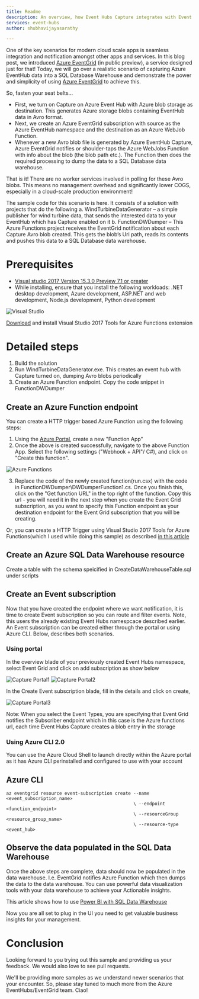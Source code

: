 ```yaml
---
title: Readme
description: An overview, how Event Hubs Capture integrates with Event Grid  
services: event-hubs
author: shubhavijayasarathy

---
```

One of the key scenarios for modern cloud scale apps is seamless integration and notification amongst other apps and services. In this blog post, we introduced [Azure EventGrid](https://azure.microsoft.com/blog/introducing-azure-event-grid-an-event-service-for-modern-applications/) (in public preview), a service designed just for that!
Today, we will go over a realistic scenario of capturing Azure EventHub data into a SQL Database Warehouse and demonstrate the power and simplicity of using [Azure EventGrid](https://docs.microsoft.com/azure/event-grid/overview) to achieve this.

So, fasten your seat belts…
*	First, we turn on Capture on Azure Event Hub with Azure blob storage as destination. This generates Azure storage blobs containing EventHub data in Avro format.
*	Next, we create an Azure EventGrid subscription with source as the Azure EventHub namespace and the destination as an Azure WebJob Function.
*	Whenever a new Avro blob file is generated by Azure EventHub Capture, Azure EventGrid notifies or shoulder-taps the Azure WebJobs Function with info about the blob (the blob path etc.). The Function then does the required processing to dump the data to a SQL Database data warehouse.

That is it! There are no worker services involved in polling for these Avro blobs. This means no management overhead and significantly lower COGS, especially in a cloud-scale production environment!

The sample code for this scenario is here. It consists of a solution with projects that do the following
a.	WindTurbineDataGenerator – a simple publisher for wind turbine data, that sends the interested data to your EventHub which has Capture enabled on it
b.	FunctionDWDumper – This Azure Functions project receives the EventGrid notification about each Capture Avro blob created. This gets the blob’s Uri path, reads its contents and pushes this data to a SQL Database data warehouse.

# Prerequisites
*	[Visual studio 2017 Version 15.3.0 Preview 7.1 or greater](https://www.visualstudio.com/vs/preview/)
*	While installing, ensure that you install the following workloads: .NET desktop development, Azure development, ASP.NET and web development, Node.js development, Python development

![Visual Studio](./media/EventCaptureGridDemo1.png)

[Download](https://marketplace.visualstudio.com/vsgallery/e3705d94-7cc3-4b79-ba7b-f43f30774d28) and install Visual Studio 2017 Tools for Azure Functions extension

# Detailed steps
1. Build the solution
2. Run WindTurbineDataGenerator.exe. This creates an event hub with Capture turned on, dumping Avro blobs periodically
3. Create an Azure Function endpoint. Copy the code snippet in FunctionDWDumper

## Create an Azure Function endpoint
You can create a HTTP trigger based Azure Function using the following steps:

1. Using the [Azure Portal](https://ms.portal.azure.com), create a new "Function App"
2. Once the above is created successfully, navigate to the above Function App. Select the following settings ("Webhook + API"/ C#), and click on "Create this function".

![Azure Functions](./media/EventCaptureGridDemo2.png)

3. Replace the code of the newly created function(run.csx) with the code in FunctionDWDumper\DWDumperFunction1.cs. Once you finish this, click on the "Get function URL" in the top right of the function. Copy this url - you will need it in the next step when you create the Event Grid subscription, as you want to specify this Function endpoint as your destination endpoint for the Event Grid subscription that you will be creating.

Or, you can create a HTTP Trigger using Visual Studio 2017 Tools for Azure Functions(which I used while doing this sample) as described [in this article](https://blogs.msdn.microsoft.com/webdev/2017/05/10/azure-function-tools-for-visual-studio-2017/)

## Create an Azure SQL Data Warehouse resource
Create a table with the schema speicified in CreateDataWarehouseTable.sql under scripts

## Create an Event subscription
Now that you have created the endpoint where we want notification, it is time to create Event subscription so you can route and filter events. Note, this users the already existing Event Hubs namespcace described earlier.
An Event subscription can be created either through the portal or using Azure CLI. Below, describes both scenarios.

### Using portal
In the overview blade of your previously created Event Hubs namespace, select Event Grid and click on add subscription as show below

![Capture Portal1](.\media\EventCaptureGridDemo3.png)
![Capture Portal2](.\media\EventCaptureGridDemo4.png)

In the Create Event subscription blade, fill in the details and click on create,

![Capture Portal3](.\media\EventCaptureGridDemo5.png)

Note: When you select the Event Types, you are specifying that Event Grid notifies the Subscriber endpoint which in this case is the Azure functions url, each time Event Hubs Capture creates a blob entry in the storage

### Using Azure CLI 2.0

You can use the Azure Cloud Shell to launch directly within the Azure portal as it has Azure CLI perinstalled and configured to use with your account

## Azure CLI
```cli
az eventgrid resource event-subscription create --name <event_subscription_name> 
                                                \ --endpoint <function_endpoint> 
                                                \ --resourceGroup <resource_group_name>
                                                \ --resource-type <event_hub>

```

## Observe the data populated in the SQL Data Warehouse
Once the above steps are complete, data should now be populated in the data warehouse. I.e. EventGrid notifies Azure Function which then dumps the data to the data warehouse.  You can use powerful data visualization tools with your data warehouse to achieve your Actionable insights.

This article shows how to use [Power BI with SQL Data Warehouse](https://docs.microsoft.com/azure/sql-data-warehouse/sql-data-warehouse-integrate-power-bi)

Now you are all set to plug in the UI you need to get valuable business insights for your management.

# Conclusion
Looking forward to you trying out this sample and providing us your feedback. We would also love to see pull requests.

We'll be providing more samples as we understand newer scenarios that your encounter. So, please stay tuned to much more from the Azure EventHubs/EventGrid team. Ciao!




 
 


